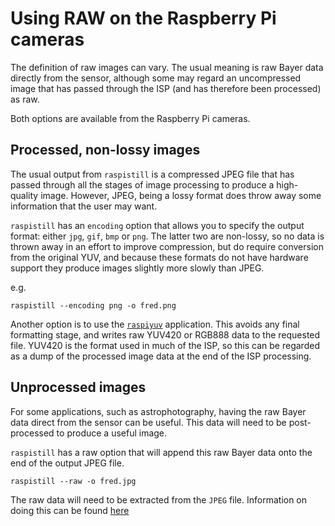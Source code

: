 # Using RAW on the Raspberry Pi cameras

The definition of raw images can vary. The usual meaning is raw Bayer data directly from the sensor, although some may regard an uncompressed image that has passed through the ISP (and has therefore been processed) as raw.

Both options are available from the Raspberry Pi cameras.

## Processed, non-lossy images

The usual output from `raspistill` is a compressed JPEG file that has passed through all the stages of image processing to produce a high-quality image. However, JPEG, being a lossy format does throw away some information that the user may want.

`raspistill` has an `encoding` option that allows you to specify the output format: either `jpg`, `gif`, `bmp` or `png`. The latter two are non-lossy, so no data is thrown away in an effort to improve compression, but do require conversion from the original YUV, and because these formats do not have hardware support they produce images slightly more slowly than JPEG.

e.g.

`raspistill --encoding png -o fred.png`

Another option is to use the [`raspiyuv`](./raspiyuv.md) application. This avoids any final formatting stage, and writes raw YUV420 or RGB888 data to the requested file. YUV420 is the format used in much of the ISP, so this can be regarded as a dump of the processed image data at the end of the ISP processing.

## Unprocessed images

For some applications, such as astrophotography, having the raw Bayer data direct from the sensor can be useful. This data will need to be post-processed to produce a useful image.

`raspistill` has a raw option that will append this raw Bayer data onto the end of the output JPEG file.

`raspistill --raw -o fred.jpg`

The raw data will need to be extracted from the `JPEG` file. Information on doing this can be found [here](https://www.raspberrypi.org/blog/processing-raw-image-files-from-a-raspberry-pi-high-quality-camera/)
